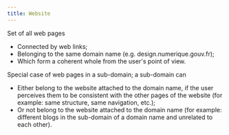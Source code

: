 ```yaml
---
title: Website
---
```


Set of all web pages

- Connected by web links;
- Belonging to the same domain name (e.g. design.numerique.gouv.fr);
- Which form a coherent whole from the user's point of view.

Special case of web pages in a sub-domain; a sub-domain can

- Either belong to the website attached to the domain name, if the user perceives them to be consistent with the other pages of the website (for example: same structure, same navigation, etc.);
- Or not belong to the website attached to the domain name (for example: different blogs in the sub-domain of a domain name and unrelated to each other).
